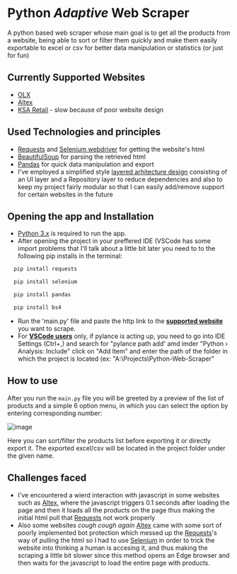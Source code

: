 # Python *Adaptive* Web Scraper
A python based web scraper whose main goal is to get all the products from a website, being able to sort or filter them quickly and make them easily exportable to excel or csv for better data manipulation or statistics (or just for fun)

## Currently Supported Websites
* [OLX](https://www.olx.ro/ "olx.ro")
* [Altex](https://altex.ro/ "altex.ro")
* [KSA Retail](https://ksaretail.ro/ "ksaretail.ro") - slow because of poor website design

## Used Technologies and principles
* [Requests](https://pypi.org/project/requests/) and [Selenium webdriver](https://pypi.org/project/selenium/) for getting the website's html
* [BeautifulSoup](https://pypi.org/project/beautifulsoup4/) for parsing the retrieved html
* [Pandas](https://pypi.org/project/pandas/) for quick data manipulation and export
* I've employed a simplified style [layered arhitecture design](https://www.baeldung.com/cs/layered-architecture) consisting of an UI layer and a Repository layer to reduce dependencies and also to keep my project fairly modular so that I can easily add/remove support for certain websites in the future

## Opening the app and Installation
* [Python 3.x](https://www.python.org/downloads/) is required to run the app.
* After opening the project in your preffered IDE (VSCode has some import problems that I'll talk about a little bit later you need to to the following pip installs in the terminal:
```bash
  pip install requests
```
```bash
  pip install selenium
```
```bash
  pip install pandas
```
```bash
  pip install bs4
```
* Run the 'main.py' file and paste the http link to the [**supported website**](#currently-supported-websites) you want to scrape.
* For [**VSCode users**](https://i.ytimg.com/vi/Ux5cQbO_ybw/maxresdefault.jpg) only, if pylance is acting up, you need to go into IDE Settings (Ctrl+,) and search for "pylance path add' amd imder "Python › Analysis: Include" click on "Add Item" and enter the path of the folder in which the project is located (ex: "A:\Projects\Python-Web-Scraper"

## How to use
After you run the `main.py` file you will be greeted by a preview of the list of products and a simple 6 option menu, in which you can select the option by entering corresponding number:

![image](https://user-images.githubusercontent.com/50325644/222268085-04e2c9c8-5e33-45df-bc66-892f0be31de6.png)

Here you can sort/filter the products list before exporting it or directly export it. The exported excel/csv will be located in the project folder under the given name.
## Challenges faced
* I've encountered a wierd interaction with javascript in some websites such as [Altex](https://altex.ro/ "altex.ro"), where the javascript triggers 0.1 seconds after loading the page and then it loads all the products on the page thus making the initial html pull that [Requests](https://pypi.org/project/requests/) not work properly
* Also some websites *cough cough again* [Altex](https://altex.ro/ "altex.ro") came with some sort of poorly implemented bot protection which messed up the [Requests](https://pypi.org/project/requests/)'s way of pulling the html so I had to use [Selenium](https://pypi.org/project/selenium/) in order to trick the website into thinking a human is accesing it, and thus making the scraping a little bit slower since this method opens an Edge browser and then waits for the javascript to load the entire page with products.

